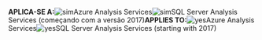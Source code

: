 <span data-ttu-id="2af9b-101">**APLICA-SE A:**![sim](media/analysis-services-appliesto/yes.png)Azure Analysis Services![sim](media/analysis-services-appliesto/yes.png)SQL Server Analysis Services (começando com a versão 2017)</span><span class="sxs-lookup"><span data-stu-id="2af9b-101">**APPLIES TO:**![yes](media/analysis-services-appliesto/yes.png)Azure Analysis Services![yes](media/analysis-services-appliesto/yes.png)SQL Server Analysis Services (starting with 2017)</span></span>